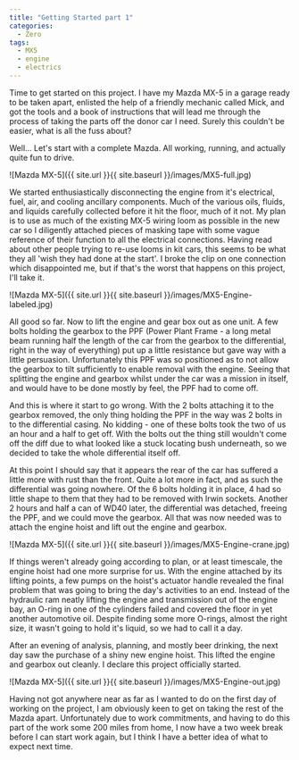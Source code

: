 ```yaml
---
title: "Getting Started part 1"
categories:
  - Zero
tags:
  - MX5
  - engine
  - electrics
---
```


Time to get started on this project. I have my Mazda MX-5 in a garage ready to be taken apart, enlisted the help of a friendly mechanic called Mick, and got the tools and a book of instructions that will lead me through the process of taking the parts off the donor car I need. Surely this couldn't be easier, what is all the fuss about?

Well... Let's start with a complete Mazda. All working, running, and actually quite fun to drive.

![Mazda MX-5]({{ site.url }}{{ site.baseurl }}/images/MX5-full.jpg)

We started enthusiastically disconnecting the engine from it's electrical, fuel, air, and cooling ancillary components. Much of the various oils, fluids, and liquids carefully collected before it hit the floor, much of it not. My plan is to use as much of the existing MX-5 wiring loom as possible in the new car so I diligently attached pieces of masking tape with some vague reference of their function to all the electrical connections. Having read about other people trying to re-use looms in kit cars, this seems to be what they all 'wish they had done at the start'. I broke the clip on one connection which disappointed me, but if that's the worst that happens on this project, I'll take it.

![Mazda MX-5]({{ site.url }}{{ site.baseurl }}/images/MX5-Engine-labeled.jpg)

All good so far. Now to lift the engine and gear box out as one unit. A few bolts holding the gearbox to the PPF (Power Plant Frame - a long metal beam running half the length of the car from the gearbox to the differential, right in the way of everything) put up a little resistance but gave way with a little persuasion. Unfortunately this PPF was so positioned as to not allow the gearbox to tilt sufficiently to enable removal with the engine. Seeing that splitting the engine and gearbox whilst under the car was a mission in itself, and would have to be done mostly by feel, the PPF had to come off.

And this is where it start to go wrong. With the 2 bolts attaching it to the gearbox removed, the only thing holding the PPF in the way was 2 bolts in to the differential casing. No kidding - one of these bolts took the two of us an hour and a half to get off. With the bolts out the thing still wouldn't come off the diff due to what looked like a stuck locating bush underneath, so we decided to take the whole differential itself off.

At this point I should say that it appears the rear of the car has suffered a little more with rust than the front. Quite a lot more in fact, and as such the differential was going nowhere. Of the 6 bolts holding it in place, 4 had so little shape to them that they had to be removed with Irwin sockets. Another 2 hours and half a can of WD40 later, the differential was detached, freeing the PPF, and we could move the gearbox. All that was now needed was to attach the engine hoist and lift out the engine and gearbox.

![Mazda MX-5]({{ site.url }}{{ site.baseurl }}/images/MX5-Engine-crane.jpg)

If things weren't already going according to plan, or at least timescale, the engine hoist had one more surprise for us. With the engine attached by its lifting points, a few pumps on the hoist's actuator handle revealed the final problem that was going to bring the day's activities to an end. Instead of the hydraulic ram neatly lifting the engine and transmission out of the engine bay, an O-ring in one of the cylinders failed and covered the floor in yet another automotive oil. Despite finding some more O-rings, almost the right size, it wasn't going to hold it's liquid, so we had to call it a day.

After an evening of analysis, planning, and mostly beer drinking, the next day saw the purchase of a shiny new engine hoist. This lifted the engine and gearbox out cleanly. I declare this project officially started.

![Mazda MX-5]({{ site.url }}{{ site.baseurl }}/images/MX5-Engine-out.jpg)

Having not got anywhere near as far as I wanted to do on the first day of working on the project, I am obviously keen to get on taking the rest of the Mazda apart. Unfortunately due to work commitments, and having to do this part of the work some 200 miles from home, I now have a two week break before I can start work again, but I think I have a better idea of what to expect next time.
